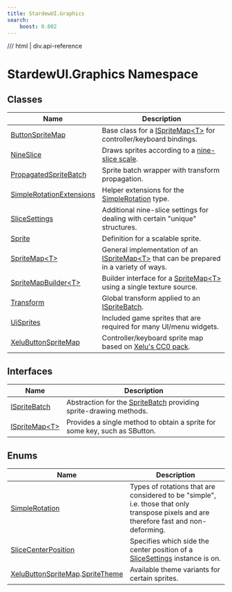 ```yaml
---
title: StardewUI.Graphics
search:
    boost: 0.002
---
```


<link rel="stylesheet" href="/StardewUI/stylesheets/reference.css" />

/// html | div.api-reference

# StardewUI.Graphics Namespace

## Classes

| Name | Description |
| --- | --- |
| [ButtonSpriteMap](buttonspritemap.md) | Base class for a [ISpriteMap&lt;T&gt;](ispritemap-1.md) for controller/keyboard bindings. |
| [NineSlice](nineslice.md) | Draws sprites according to a [nine-slice scale](https://en.wikipedia.org/wiki/9-slice_scaling). |
| [PropagatedSpriteBatch](propagatedspritebatch.md) | Sprite batch wrapper with transform propagation. |
| [SimpleRotationExtensions](simplerotationextensions.md) | Helper extensions for the [SimpleRotation](simplerotation.md) type. |
| [SliceSettings](slicesettings.md) | Additional nine-slice settings for dealing with certain "unique" structures. |
| [Sprite](sprite.md) | Definition for a scalable sprite. |
| [SpriteMap&lt;T&gt;](spritemap-1.md) | General implementation of an [ISpriteMap&lt;T&gt;](ispritemap-1.md) that can be prepared in a variety of ways. |
| [SpriteMapBuilder&lt;T&gt;](spritemapbuilder-1.md) | Builder interface for a [SpriteMap&lt;T&gt;](spritemap-1.md) using a single texture source. |
| [Transform](transform.md) | Global transform applied to an [ISpriteBatch](ispritebatch.md). |
| [UiSprites](uisprites.md) | Included game sprites that are required for many UI/menu widgets. |
| [XeluButtonSpriteMap](xelubuttonspritemap.md) | Controller/keyboard sprite map based on [Xelu's CC0 pack](https://thoseawesomeguys.com/prompts/). |

## Interfaces

| Name | Description |
| --- | --- |
| [ISpriteBatch](ispritebatch.md) | Abstraction for the [SpriteBatch](https://docs.monogame.net/api/Microsoft.Xna.Framework.Graphics.SpriteBatch.html) providing sprite-drawing methods. |
| [ISpriteMap&lt;T&gt;](ispritemap-1.md) | Provides a single method to obtain a sprite for some key, such as SButton. |

## Enums

| Name | Description |
| --- | --- |
| [SimpleRotation](simplerotation.md) | Types of rotations that are considered to be "simple", i.e. those that only transpose pixels and are therefore fast and non-deforming. |
| [SliceCenterPosition](slicecenterposition.md) | Specifies which side the center position of a [SliceSettings](slicesettings.md) instance is on. |
| [XeluButtonSpriteMap](xelubuttonspritemap.md).[SpriteTheme](xelubuttonspritemap.spritetheme.md) | Available theme variants for certain sprites. |

